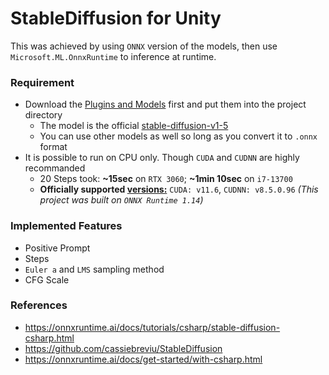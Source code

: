 # StableDiffusion for Unity
This was achieved by using `ONNX` version of the models, then use `Microsoft.ML.OnnxRuntime` to inference at runtime. 

### Requirement
- Download the [Plugins and Models](https://drive.google.com/file/d/1zA8TExTPkWq7sRDW6JMUGkDqhFvRpSlo/view?usp=share_link) first and put them into the project directory
  - The model is the official [stable-diffusion-v1-5](https://huggingface.co/runwayml/stable-diffusion-v1-5/tree/onnx)
  - You can use other models as well so long as you convert it to `.onnx` format
- It is possible to run on CPU only. Though `CUDA` and `CUDNN` are highly recommanded
  - 20 Steps took: **~15sec** on `RTX 3060`; **~1min 10sec** on `i7-13700`
  - **Officially supported [versions:](https://onnxruntime.ai/docs/tutorials/csharp/csharp-gpu.html)** `CUDA: v11.6`, `CUDNN: v8.5.0.96` *(This project was built on `ONNX Runtime 1.14`)*

### Implemented Features
- Positive Prompt
- Steps
- `Euler a` and `LMS` sampling method
- CFG Scale

### References
- https://onnxruntime.ai/docs/tutorials/csharp/stable-diffusion-csharp.html
- https://github.com/cassiebreviu/StableDiffusion
- https://onnxruntime.ai/docs/get-started/with-csharp.html